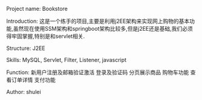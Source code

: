 Project name:
Bookstore

Introduction:
	这是一个练手的项目,主要是利用j2EE架构来实现网上购物的基本功能,虽然现在使用SSM架构和springboot架构比较多,但是j2EE还是基础,我们必须得牢固掌握,特别是和servlet相关. 

Structure:
J2EE

Skills:
MySQL, Servlet, Filter, Listener, javascript


Function:
新用户注册及邮箱验证激活
登录及验证码
分页展示商品
购物车功能
查看订单详情
支付功能

Author:
shulei
